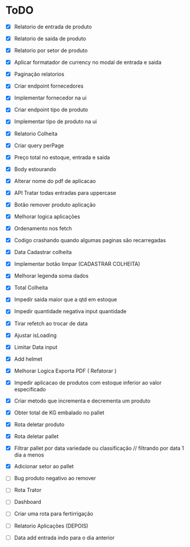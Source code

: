 # ToDO

- [X] Relatorio de entrada de produto
- [X] Relatorio de saida de produto
- [X] Relatorio por setor de produto
- [X] Aplicar formatador de currency no modal de entrada e saida
- [X] Paginação relatorios
- [X] Criar endpoint fornecedores
- [X] Implementar fornecedor na ui
- [X] Criar endpoint tipo de produto
- [X] Implementar tipo de produto na ui
- [X] Relatorio Colheita
- [X] Criar query perPage
- [X] Preço total no estoque, entrada e saida
- [X] Body estourando
- [X] Alterar nome do pdf de aplicacao
- [X] API Tratar todas entradas para uppercase
- [X] Botão remover produto aplicação
- [X] Melhorar logica aplicações
- [X] Ordenamento nos fetch
- [X] Codigo crashando quando algumas paginas são recarregadas
- [X] Data Cadastrar colheita
- [X] Implementar botão limpar (CADASTRAR COLHEITA)
- [X] Melhorar legenda soma dados
- [X] Total Colheita
- [X] Impedir saida maior que a qtd em estoque
- [X] Impedir quantidade negativa input quantidade
- [X] Tirar refetch ao trocar de data
- [X] Ajustar isLoading
- [X] Limitar Data input
- [X] Add helmet
- [X] Melhorar Logica Exporta PDF ( Refatorar )
- [X] Impedir aplicacao de produtos com estoque inferior ao valor especificado
- [X] Criar metodo que incrementa e decrementa um produto
- [x] Obter total de KG embalado no pallet
- [x] Rota deletar produto
- [x] Rota deletar pallet
- [x] Filtrar pallet por data variedade ou classificação // filtrando por data 1 dia a menos
- [x] Adicionar setor ao pallet
- [ ] Bug produto negativo ao remover
- [ ] Rota Trator
- [ ] Dashboard
- [ ] Criar uma rota para fertirrigação
- [ ] Relatorio Aplicações (DEPOIS)
- [ ] Data add entrada indo para o dia anterior

